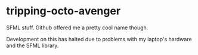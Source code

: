 tripping-octo-avenger
=====================

SFML stuff. Github offered me a pretty cool name though.

Development on this has halted due to problems with my laptop's hardware and the SFML library.

